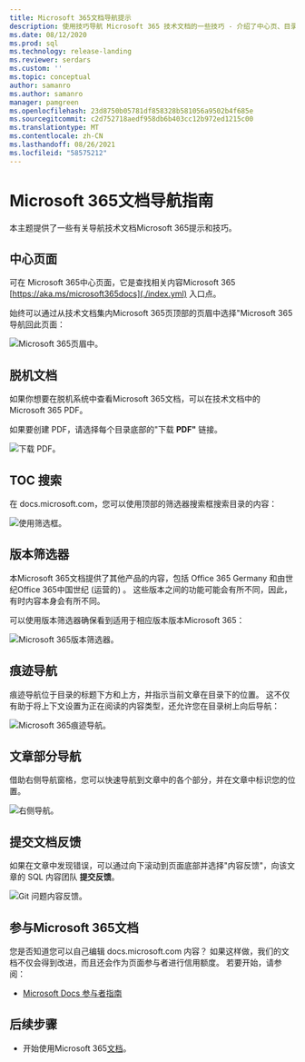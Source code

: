 ```yaml
---
title: Microsoft 365文档导航提示
description: 使用技巧导航 Microsoft 365 技术文档的一些技巧 - 介绍了中心页、目录、页眉等内容，以及如何使用痕迹导航和如何使用版本筛选器。
ms.date: 08/12/2020
ms.prod: sql
ms.technology: release-landing
ms.reviewer: serdars
ms.custom: ''
ms.topic: conceptual
author: samanro
ms.author: samanro
manager: pamgreen
ms.openlocfilehash: 23d8750b05781df858328b581056a9502b4f685e
ms.sourcegitcommit: c2d752718aedf958db6b403cc12b972ed1215c00
ms.translationtype: MT
ms.contentlocale: zh-CN
ms.lasthandoff: 08/26/2021
ms.locfileid: "58575212"
---
```

# <a name="microsoft-365-docs-navigation-guide"></a>Microsoft 365文档导航指南

本主题提供了一些有关导航技术文档Microsoft 365提示和技巧。  

## <a name="hub-page"></a>中心页面

可在 Microsoft 365中心页面，它是查找相关内容Microsoft 365 [https://aka.ms/microsoft365docs](./index.yml) 入口点。

始终可以通过从技术文档集内Microsoft 365页顶部的页眉中选择"Microsoft 365导航回此页面：

![Microsoft 365页眉中。](media/m365-header-cursor.png)

## <a name="offline-documentation"></a>脱机文档

如果你想要在脱机系统中查看Microsoft 365文档，可以在技术文档中的Microsoft 365 PDF。

如果要创建 PDF，请选择每个目录底部的"下载 **PDF"** 链接。

![下载 PDF。](media/m365-download-pdf-cursor.png)

## <a name="toc-search"></a>TOC 搜索 
在 docs.microsoft.com，您可以使用顶部的筛选器搜索框搜索目录的内容：

![使用筛选框。](media/m365-filter-by-title.png)

## <a name="version-filter"></a>版本筛选器
本Microsoft 365文档提供了其他产品的内容，包括 Office 365 Germany 和由世纪Office 365中国世纪 (运营的) 。 这些版本之间的功能可能会有所不同，因此，有时内容本身会有所不同。

可以使用版本筛选器确保看到适用于相应版本版本Microsoft 365：

![Microsoft 365版本筛选器。](media/m365-version-filter.png)

## <a name="breadcrumbs"></a>痕迹导航

痕迹导航位于目录的标题下方和上方，并指示当前文章在目录下的位置。  这不仅有助于将上下文设置为正在阅读的内容类型，还允许您在目录树上向后导航：

![Microsoft 365痕迹导航。](media/m365-breadcrumb.png)

## <a name="article-section-navigation"></a>文章部分导航

借助右侧导航窗格，您可以快速导航到文章中的各个部分，并在文章中标识您的位置。  

![右侧导航。](media/m365-article-sections.png)

## <a name="submit-docs-feedback"></a>提交文档反馈

如果在文章中发现错误，可以通过向下滚动到页面底部并选择"内容反馈"，向该文章的 SQL 内容团队 **提交反馈**。

![Git 问题内容反馈。](media/m365-article-feedback.png)

## <a name="contribute-to-microsoft-365-documentation"></a>参与Microsoft 365文档

您是否知道您可以自己编辑 docs.microsoft.com 内容？ 如果这样做，我们的文档不仅会得到改进，而且还会作为页面参与者进行信用额度。 若要开始，请参阅：

- [Microsoft Docs 参与者指南](/contribute/)

## <a name="next-steps"></a>后续步骤

- 开始使用Microsoft 365[文档](index.yml)。